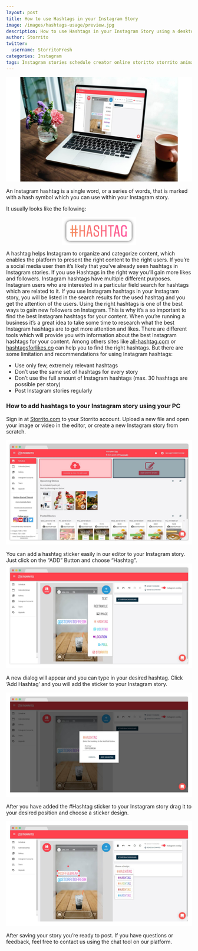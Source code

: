 ```yaml
---
layout: post
title: How to use Hashtags in your Instagram Story
image: /images/hashtags-usage/preview.jpg
description: How to use Hashtags in your Instagram Story using a desktop pc.
author: Storrito
twitter:
  username: StorritoFresh
categories: Instagram
tags: Instagram stories schedule creator online storitto storrito animation pc computer desktop mac hashtag
---
```


![How to post](/images/hashtags-usage/preview.jpg "Storrito Editor View")

An Instagram hashtag is a single word, or a series of words, that is marked with a hash symbol which you can use within your Instagram story.
<!--more-->

It usually looks like the following:

<div style="display: flex; justify-content: center; align-items: center">
<img src="/images/hashtags-usage/sticker.png" width="200" align="middle" text-align="center">
</div>

A hashtag helps Instagram to organize and categorize content, which enables the platform to present the right content to the right users. If you’re a social media user then it’s likely that you’ve already seen hashtags in Instagram stories. If you use Hashtags in the right way you’ll gain more likes and followers. Instagram hashtags have multiple different purposes. Instagram users who are interested in a particular field search for hashtags which are related to it. If you use Instagram hashtags in your Instagram story, you will be listed in the search results for the used hashtag and you get the attention of the users. Using the right hashtags is one of the best ways to gain new followers on Instagram. This is why it’s a so important to find the best Instagram hashtags for your content. When you’re running a business it’s a great idea to take some time to research what the best Instagram hashtags are to get more attention and likes. There are different tools which will provide you with information about the best Instagram hashtags for your content. Among others sites like [all-hashtag.com](https://www.all-hashtag.com/) or [hashtagsforlikes.co](https://www.hashtagsforlikes.co/) can help you to find the right hashtags. But there are some limitation and recommendations for using Instagram hashtags:

* Use only few, extremely relevant hashtags
* Don’t use the same set of hashtags for every story
* Don’t use the full amount of Instagram hashtags (max. 30 hashtags are possible per story)
* Post Instagram stories regularly

### How to add hashtags to your Instagram story using your PC

Sign in at [Storrito.com](https://app.storrito.com) to your Storrito account. Upload a new file and open your image or video in the editor, or create a new Instagram story from scratch.

![How to post](/images/how-to-post/upload.jpg "Upload Screenshot")

You can add a hashtag sticker easily in our editor to your Instagram story. Just click on the “ADD” Button and choose “Hashtag”.
![How to post](/images/hashtags-usage/editor.jpg "Editor Screensholt")

A new dialog will appear and you can type in your desired hashtag. Click ‘Add Hashtag’  and you will add the sticker to your Instagram story.

![How to post](/images/hashtags-usage/searchtag.jpg "Editor Hashtag Search")

After you have added the #Hashtag sticker to your Instagram story drag it to your desired position and choose a sticker design.


![How to post](/images/hashtags-usage/design.jpg "Editor Choose Hashtag Design")

After saving your story  you’re ready to post.
If you have questions or feedback, feel free to contact us using the chat tool on our platform.
